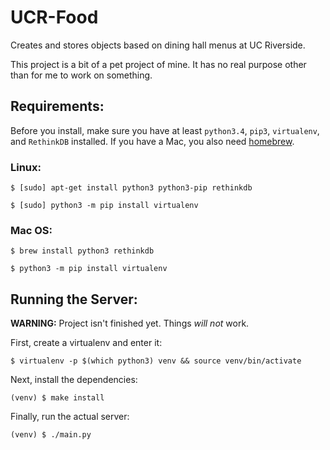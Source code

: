 # UCR-Food
Creates and stores objects based on dining hall menus at UC Riverside.

This project is a bit of a pet project of mine. It has no real purpose
other than for me to work on something.

## Requirements:
Before you install, make sure you have at least `python3.4`, `pip3`, 
`virtualenv`, and `RethinkDB` installed. If you have a Mac, you also 
need [homebrew](brew.sh).

### Linux:
`$ [sudo] apt-get install python3 python3-pip rethinkdb`

`$ [sudo] python3 -m pip install virtualenv`

### Mac OS:
`$ brew install python3 rethinkdb`

`$ python3 -m pip install virtualenv`

## Running the Server:
**WARNING:** Project isn't finished yet. Things *will not* work.

First, create a virtualenv and enter it:

`$ virtualenv -p $(which python3) venv && source venv/bin/activate`

Next, install the dependencies:

`(venv) $ make install`

Finally, run the actual server:

`(venv) $ ./main.py`